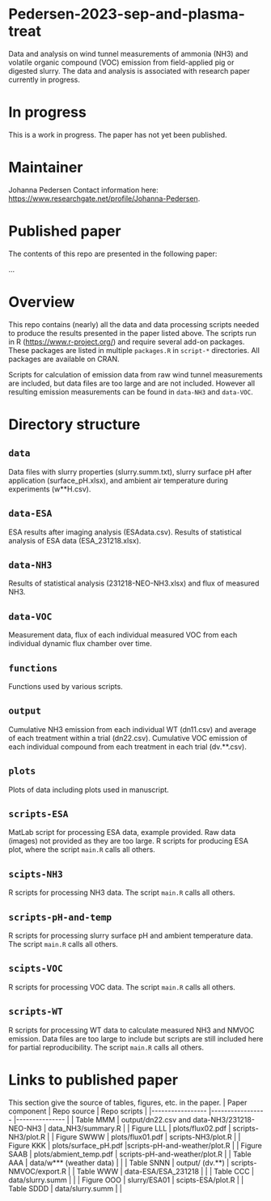 # Pedersen-2023-sep-and-plasma-treat
Data and analysis on wind tunnel measurements of ammonia (NH3) and volatile organic compound (VOC) emission from field-applied pig or digested slurry. The data and analysis is associated with research paper currently in progress. 

# In progress
This is a work in progress. 
The paper has not yet been published. 

# Maintainer
Johanna Pedersen 
Contact information here: <https://www.researchgate.net/profile/Johanna-Pedersen>.

# Published paper
The contents of this repo are presented in the following paper:

...

# Overview
This repo contains (nearly) all the data and data processing scripts needed to produce the results presented in the paper listed above. 
The scripts run in R (<https://www.r-project.org/>) and require several add-on packages.
These packages are listed in multiple `packages.R` in `script-*` directories.
All packages are available on CRAN. 

Scripts for calculation of emission data from raw wind tunnel measurements are included, but data files are too large and are not included. 
However all resulting emission measurements can be found in `data-NH3` and `data-VOC`.

# Directory structure

## `data`
Data files with slurry properties (slurry.summ.txt), slurry surface pH after application (surface_pH.xlsx), and ambient air temperature during experiments (w**H.csv).

## `data-ESA`
ESA results after imaging analysis (ESAdata.csv). 
Results of statistical analysis of ESA data (ESA_231218.xlsx). 


## `data-NH3`
Results of statistical analysis (231218-NEO-NH3.xlsx) and flux of measured NH3. 

## `data-VOC`
Measurement data, flux of each individual measured VOC from each individual dynamic flux chamber over time. 

## `functions` 
Functions used by various scripts.

## `output`
Cumulative NH3 emission from each individual WT (dn11.csv) and average of each treatment within a trial (dn22.csv). Cumulative VOC emission of each individual compound from each treatment in each trial (dv.**.csv).

## `plots`
Plots of data including plots used in manuscript. 

## `scripts-ESA`
MatLab script for processing ESA data, example provided. Raw data (images) not provided as they are too large. 
R scripts for producing ESA plot, where the script `main.R` calls all others. 

## `scipts-NH3`
R scripts for processing NH3 data.
The script `main.R` calls all others.

## `scripts-pH-and-temp`
R scripts for processing slurry surface pH and ambient temperature data. 
The script `main.R` calls all others. 

## `scipts-VOC`
R scripts for processing VOC data.
The script `main.R` calls all others.

## `scripts-WT` 
R scripts for processing WT data to calculate measured NH3 and NMVOC emission. 
Data files are too large to include but scripts are still included here for partial reproducibility.
The script `main.R` calls all others.

# Links to published paper 
This section give the source of tables, figures, etc. in the paper. 
| Paper component 		|  Repo source                          	   |  Repo scripts             	|
|-----------------		|-----------------                         	   |---------------            	|
| Table MMM			| output/dn22.csv   and data-NH3/231218-NEO-NH3   | data_NH3/summary.R  	|
| Figure LLL			| plots/flux02.pdf				| scripts-NH3/plot.R 		|
| Figure SWWW			| plots/flux01.pdf				| scripts-NH3/plot.R		|
| Figure KKK			| plots/surface_pH.pdf 				|scripts-pH-and-weather/plot.R 	|
| Figure SAAB			| plots/abmient_temp.pdf			| scripts-pH-and-weather/plot.R |
| Table AAA			| data/w*** (weather data)			| 				|
| Table SNNN			| output/ (dv.**)				| scripts-NMVOC/export.R	|
| Table WWW			| data-ESA/ESA_231218				| 	 			|
| Table CCC			| data/slurry.summ				| 				|
| Figure OOO			| slurry/ESA01					| scipts-ESA/plot.R		|
| Table SDDD			| data/slurry.summ				| 				|
	














